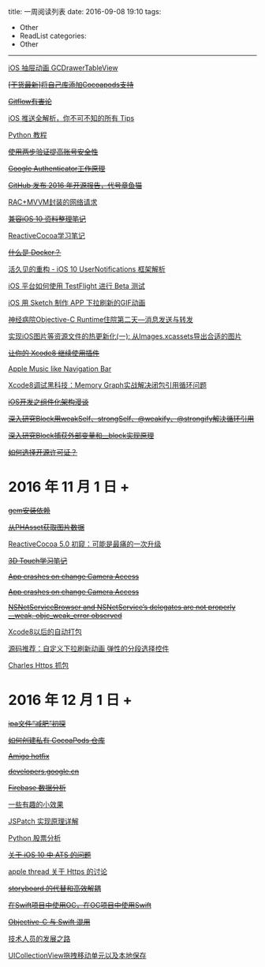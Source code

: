 title: 一周阅读列表
date: 2016-09-08 19:10
tags:
  - Other
  - ReadList
categories:
  - Other
---

[iOS 抽屉动画 GCDrawerTableView](https://github.com/Yuzeyang/GCDrawerTableView)

~~[[干货最新]将自己库添加Cocoapods支持](http://www.jianshu.com/p/489520b69d8b)~~

~~[Gitflow有害论](http://insights.thoughtworkers.org/gitflow-consider-harmful/)~~

<!-- More -->

[iOS 推送全解析，你不可不知的所有 Tips](http://www.jianshu.com/p/e9c313df746f)

[Python 教程](http://www.liaoxuefeng.com/wiki/0014316089557264a6b348958f449949df42a6d3a2e542c000)

~~[使用两步验证提高账号安全性](https://imququ.com/post/about-two-factor-authentication.html)~~

~~[Google Authenticator工作原理](http://blog.uouo123.com/post/379.html)~~

~~[GitHub 发布 2016 年开源报告，代号章鱼猫](https://www.oschina.net/news/77203/github-octoverse-2016?from=20160918)~~

[RAC+MVVM封装的网络请求](http://www.jianshu.com/p/4c32b6c0933a)

~~[兼容iOS 10 资料整理笔记](http://www.jianshu.com/p/0cc7aad638d9)~~

[ReactiveCocoa学习笔记](http://yulingtianxia.com/blog/2014/07/29/reactivecocoa/)

~~[什么是 Docker？](http://docs.daocloud.io/faq/what-is-docker)~~

[活久见的重构 - iOS 10 UserNotifications 框架解析](https://onevcat.com/2016/08/notification/)

[iOS 平台如何使用 TestFlight 进行 Beta 测试](https://blog.coding.net/blog/ios-testFlight)

[iOS 用 Sketch 制作 APP 下拉刷新的GIF动画](http://www.jianshu.com/p/45022427cf96)

[神经病院Objective-C Runtime住院第二天—消息发送与转发](http://www.jianshu.com/p/4d619b097e20)

[实现iOS图片等资源文件的热更新化(一): 从Images.xcassets导出合适的图片](https://segmentfault.com/a/1190000006945238)

~~[让你的 Xcode8 继续使用插件](http://vongloo.me/2016/09/10/Make-Your-Xcode8-Great-Again/)~~

[Apple Music like Navigation Bar](https://blog.austinchou.com/apple-music-like-navigation-bar/)

[Xcode8调试黑科技：Memory Graph实战解决闭包引用循环问题](http://mp.weixin.qq.com/s?__biz=MjM5OTM0MzIwMQ==&mid=2652547715&idx=1&sn=90e8ce31c601ab51c4548cb27fae5c1e&chksm=bcd2ef8d8ba5669bfbe2b950700344b741c7e2b68bfb87ae6986b77c423e2f2e600b6242a8cb&mpshare=1&scene=1&srcid=10191JHYTViYuJpI8EDCAUH6#rd)

~~[iOS开发之组件化架构漫谈](http://www.jianshu.com/p/67a6004f6930)~~

~~[深入研究Block用weakSelf、strongSelf、@weakify、@strongify解决循环引用](http://gold.xitu.io/post/57ccac1ac4c97100543b4761)~~

~~[深入研究Block捕获外部变量和__block实现原理](http://www.jianshu.com/p/ee9756f3d5f6)~~

~~[如何选择开源许可证？](http://www.ruanyifeng.com/blog/2011/05/how_to_choose_free_software_licenses.html)~~

# 2016 年 11 月 1 日 + 

~~[gem安装依赖](https://github.com/qiniu/ruby-sdk/issues/134)~~

~~[从PHAsset获取图片数据](http://happenroc.github.io/blog/2016/01/23/get-image-from-phasset/)~~

[ReactiveCocoa 5.0 初窥：可能是最痛的一次升级](http://www.jianshu.com/p/783731cb9456)

~~[3D Touch学习笔记](http://www.jianshu.com/p/c5b70a65f4b8)~~

~~[App crashes on change Camera Access](http://stackoverflow.com/questions/26115265/app-crashes-on-enabling-camera-access-from-settings-ios-8/)~~

~~[App crashes on change Camera Access](http://stackoverflow.com/questions/25611537/how-to-detect-changes-to-phauthorizationstatus)~~

~~[NSNetServiceBrowser and NSNetService’s delegates are not properly __weak, objc_weak_error observed](http://openradar.appspot.com/28943305)~~

[Xcode8以后的自动打包](https://fight4j.github.io/2016/11/21/xcodebuild/)

[源码推荐：自定义下拉刷新动画 弹性的分段选择控件](http://mp.weixin.qq.com/s?__biz=MjM5OTM0MzIwMQ==&mid=2652547894&idx=1&sn=5ad4710b4bba0dc7c7c6f6fd7c3fcfd4&chksm=bcd2ee388ba5672ea315bdfc28f46abe143b5ab51f14288b7bb0dd8633ec313ad14bec07562b&mpshare=1&scene=23&srcid=11262lQoDMtMHr6g73xHbAZk#rd)

[Charles Https 抓包](http://www.yangshebing.com/2016/11/13/iOS%E5%BC%80%E5%8F%91%E6%8A%93%E5%8C%85%E5%B7%A5%E5%85%B7%E4%B9%8BCharles%E4%BD%BF%E7%94%A8/)

# 2016 年 12 月 1 日 + 

~~[ipa文件“减肥”初探](http://www.jianshu.com/p/a72d03e92c80)~~

~~[如何创建私有 CocoaPods 仓库](http://www.jianshu.com/p/ddc2490bff9f)~~

~~[Amigo hotfix](https://amigo.ele.me/#/)~~

~~[developers.google.cn](https://developers.google.cn/)~~

~~[Firebase 数据分析](https://firebase.google.cn/)~~

[一些有趣的小效果](http://mp.weixin.qq.com/s?__biz=MjM5OTM0MzIwMQ==&mid=2652547982&idx=1&sn=ad54879795e54850fcc95684599b79e2&chksm=bcd2ee808ba567962b36ac290fd1eeeac3c9c09aeb9d13d85cfa91c1fccfdb29696fdf9c1358&mpshare=1&scene=23&srcid=12117siAW7wazoB8ztgTMcUJ#rd)

[JSPatch 实现原理详解](https://github.com/bang590/JSPatch/wiki/JSPatch-%E5%AE%9E%E7%8E%B0%E5%8E%9F%E7%90%86%E8%AF%A6%E8%A7%A3)

[Python 股票分析](http://blog.callmewhy.com/2016/02/27/stock-analyse-1/)

~~[关于 iOS 10 中 ATS 的问题](https://onevcat.com/2016/06/ios-10-ats/)~~

[apple thread 关于 Https 的讨论](https://forums.developer.apple.com/thread/48979)

~~[storyboard 的代替和高效解耦](http://holko.pl/2016/03/29/storyboards-and-alternatives/)~~

~~[在Swift项目中使用OC，在OC项目中使用Swift](http://kittenyang.com/swiftandoc/)~~

~~[Objective-C 与 Swift 混用](http://www.jianshu.com/p/4de0dff6c182)~~

[技术人员的发展之路](http://coolshell.cn/articles/17583.html?from=groupmessage&isappinstalled=0)

[UICollectionView拖拽移动单元以及本地保存](http://mp.weixin.qq.com/s?__biz=MjM5OTM0MzIwMQ==&mid=2652548102&idx=1&sn=738ecae1c54d82fce2f08c497bcff538&chksm=bcd2e9088ba5601e7e3634256cdea9ad4af299ffb8d4fc514f39bea1c0eca5185ac0120df5c3&mpshare=1&scene=23&srcid=1229ivjmKu1rHzpwpYo2eY0J#rd)
